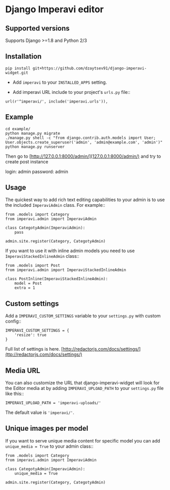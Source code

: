 Django Imperavi editor
======================
Supported versions
------------
Supports Django >=1.8 and Python 2/3

Installation
------------
```
pip install git+https://github.com/dzaytsev91/django-imperavi-widget.git
```

* Add ``imperavi`` to your ``INSTALLED_APPS`` setting.

* Add imperavi URL include to your project's ``urls.py`` file::

```
url(r'^imperavi/', include('imperavi.urls')),
```

Example
-----
```
cd example/
python manage.py migrate
./manage.py shell -c "from django.contrib.auth.models import User; User.objects.create_superuser('admin', 'admin@example.com', 'admin')"
python manage.py runserver
```
Then go to [http://127.0.0.1:8000/admin/](127.0.0.1:8000/admin/) and try to create post instance

login: admin 
password: admin


Usage
-----

The quickest way to add rich text editing capabilities to your admin is to use the included ``ImperaviAdmin`` class. For example::

    from .models import Category
    from imperavi.admin import ImperaviAdmin

    class CategotyAdmin(ImperaviAdmin):
        pass

    admin.site.register(Category, CategotyAdmin)

If you want to use it with inline admin models you need to use ``ImperaviStackedInlineAdmin`` class::

    from .models import Post
    from imperavi.admin import ImperaviStackedInlineAdmin

    class PostInline(ImperaviStackedInlineAdmin):
        model = Post
        extra = 1

Custom settings
---------------

Add a ``IMPERAVI_CUSTOM_SETTINGS`` variable to your ``settings.py`` with custom config::

    IMPERAVI_CUSTOM_SETTINGS = {
        'resize': true
    }

Full list of settings is here.
[http://redactorjs.com/docs/settings/](ttp://redactorjs.com/docs/settings/)

Media URL
---------

You can also customize the URL that django-imperavi-widget will look for the Editor media at by adding ``IMPERAVI_UPLOAD_PATH`` to your ``settings.py`` file like this::

    IMPERAVI_UPLOAD_PATH = 'imperavi-uploads/'

The default value is ``'imperavi/'``.


Unique images per model
-----------------------

If you want to serve unique media content for specific model you can add ``unique_media = True`` to your admin class::

    from .models import Category
    from imperavi.admin import ImperaviAdmin

    class CategotyAdmin(ImperaviAdmin):
        unique_media = True

    admin.site.register(Category, CategotyAdmin)
